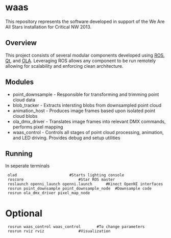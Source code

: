 waas
===
This repository represents the software developed in support of the We Are All Stars installation for Critical NW 2013.


Overview
---
This project consists of several modular components developed using [ROS](http://www.ros.org/wiki/), [Qt](http://qt-project.org/), and [OLA](http://www.opendmx.net/index.php/Open_Lighting_Project). Leveraging ROS allows any component to be run remotely allowing for scalability and enforcing clean architecture.


Modules
---
* point_downsample - Responsible for transforming and trimming point cloud data
* blob_tracker - Extracts intersting blobs from downsampled point cloud
* animation_host - Produces image frames based upon isolated point cloud blobs
* ola_dmx_driver - Translates image frames into relevant DMX commands, performs pixel mapping
* waas_control - Controls all stages of point cloud processing, animation, and LED driving. Provides debug and setup utilities

Running
---
In seperate terminals
```
 olad						#Starts lighting console
 roscore						#Star ROS master
 roslaunch openni_launch openni.launch		#Kinect OpenNI interfaces
 rosrun point_downsample point_downsample_node	#Downsample code
 rosrun ola_dmx_driver pixel_map_node
```

Optional
====
```
 rosrun waas_control waas_control		#To change parameters
 rosrun rviz rviz				#Visualization
```
